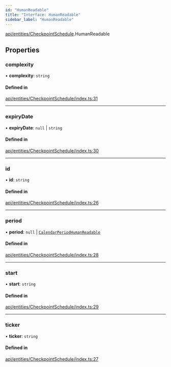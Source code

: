 ```yaml
---
id: "HumanReadable"
title: "Interface: HumanReadable"
sidebar_label: "HumanReadable"
---
```


[api/entities/CheckpointSchedule](../../../../../modules/API/Entities/CheckpointSchedule/CheckpointSchedule.md).HumanReadable

## Properties

### complexity

• **complexity**: `string`

#### Defined in

[api/entities/CheckpointSchedule/index.ts:31](https://github.com/F-OBrien/polymesh-sdk/blob/012f1745/src/api/entities/CheckpointSchedule/index.ts#L31)

___

### expiryDate

• **expiryDate**: ``null`` \| `string`

#### Defined in

[api/entities/CheckpointSchedule/index.ts:30](https://github.com/F-OBrien/polymesh-sdk/blob/012f1745/src/api/entities/CheckpointSchedule/index.ts#L30)

___

### id

• **id**: `string`

#### Defined in

[api/entities/CheckpointSchedule/index.ts:26](https://github.com/F-OBrien/polymesh-sdk/blob/012f1745/src/api/entities/CheckpointSchedule/index.ts#L26)

___

### period

• **period**: ``null`` \| [`CalendarPeriodHumanReadable`](../CalendarPeriodHumanReadable/CalendarPeriodHumanReadable.md)

#### Defined in

[api/entities/CheckpointSchedule/index.ts:28](https://github.com/F-OBrien/polymesh-sdk/blob/012f1745/src/api/entities/CheckpointSchedule/index.ts#L28)

___

### start

• **start**: `string`

#### Defined in

[api/entities/CheckpointSchedule/index.ts:29](https://github.com/F-OBrien/polymesh-sdk/blob/012f1745/src/api/entities/CheckpointSchedule/index.ts#L29)

___

### ticker

• **ticker**: `string`

#### Defined in

[api/entities/CheckpointSchedule/index.ts:27](https://github.com/F-OBrien/polymesh-sdk/blob/012f1745/src/api/entities/CheckpointSchedule/index.ts#L27)
